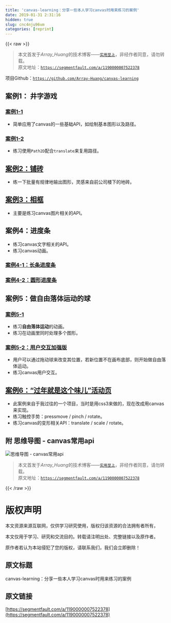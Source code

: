 ```yaml
---
title: 'canvas-learning：分享一些本人学习canvas时用来练习的案例' 
date: 2019-01-31 2:31:16
hidden: true
slug: cnc4nju96vm
categories: [reprint]
---
```


{{< raw >}}

                    
<blockquote>本文首发于<em>Array_Huang</em>的技术博客——<a href="https://segmentfault.com/blog/array_huang"><code>实用至上</code></a>，非经作者同意，请勿转载。<br>原文地址：<a href="https://segmentfault.com/a/1190000007522378" target="_blank"><code>https://segmentfault.com/a/1190000007522378</code></a>
</blockquote>
<p>项目Github：<a href="https://github.com/Array-Huang/canvas-learning" rel="nofollow noreferrer" target="_blank"><code>https://github.com/Array-Huang/canvas-learning</code></a></p>
<h2 id="articleHeader0">案例1： 井字游戏</h2>
<h3 id="articleHeader1"><a href="https://array-huang.github.io/canvas-learning/example-1-1%EF%BC%9Atic-tac-toe" rel="nofollow noreferrer" target="_blank">案例1-1</a></h3>
<ul><li>简单应用了canvas的一些基础API，如绘制基本图形以及路径。</li></ul>
<h3 id="articleHeader2"><a href="https://array-huang.github.io/canvas-learning/example-1-2%EF%BC%9Atic-tac-toe%20-%20Path2D%20version" rel="nofollow noreferrer" target="_blank">案例1-2</a></h3>
<ul><li>练习使用<code>Path2D</code>配合<code>translate</code>来复用路径。</li></ul>
<h2 id="articleHeader3"><a href="https://array-huang.github.io/canvas-learning/example-2%EF%BC%9Abrick" rel="nofollow noreferrer" target="_blank">案例2：铺砖</a></h2>
<ul><li>练一下批量有规律地输出图形，灵感来自前公司楼下的地砖。</li></ul>
<h2 id="articleHeader4"><a href="https://array-huang.github.io/canvas-learning/example-3%EF%BC%9Apicture-frame" rel="nofollow noreferrer" target="_blank">案例3：相框</a></h2>
<ul><li>主要是练习canvas图片相关的API。</li></ul>
<h2 id="articleHeader5">案例4：进度条</h2>
<ul>
<li>练习canvas文字相关的API。</li>
<li>练习canvas动画。</li>
</ul>
<h3 id="articleHeader6"><a href="https://array-huang.github.io/canvas-learning/example-4-1%EF%BC%9Aloading%20bar" rel="nofollow noreferrer" target="_blank">案例4-1：长条进度条</a></h3>
<h3 id="articleHeader7"><a href="https://array-huang.github.io/canvas-learning/example-4-2%EF%BC%9Aloading%20ring" rel="nofollow noreferrer" target="_blank">案例4-2：圆形进度条</a></h3>
<h2 id="articleHeader8">案例5：做自由落体运动的球</h2>
<h3 id="articleHeader9"><a href="https://array-huang.github.io/canvas-learning/example-5-1%EF%BC%9Aballs" rel="nofollow noreferrer" target="_blank">案例5-1</a></h3>
<ul>
<li>练习<strong>自由落体运动</strong>的动画。</li>
<li>练习在动画里同时处理多个图形。</li>
</ul>
<h3 id="articleHeader10"><a href="https://array-huang.github.io/canvas-learning/example-5-2%EF%BC%9Acontrol%20balls" rel="nofollow noreferrer" target="_blank">案例5-2：用户交互加强版</a></h3>
<ul>
<li>用户可以通过拖动球来改变其位置，若新位置不在画布底部，则开始做自由落体运动。</li>
<li>练习canvas用户交互。</li>
</ul>
<h2 id="articleHeader11"><a href="https://array-huang.github.io/canvas-learning/example-6%EF%BC%9Aphoto-edit" rel="nofollow noreferrer" target="_blank">案例6：“过年就是这个味儿”活动页</a></h2>
<ul>
<li>此案例来自于我过往的一个项目，当时是用css3来做的，现在改成用canvas来实现。</li>
<li>练习触控手势：pressmove / pinch / rotate。</li>
<li>练习canvas的变形相关API：translate / scale / rotate。</li>
</ul>
<h2 id="articleHeader12">附 <strong>思维导图 - canvas常用api</strong>
</h2>
<p><span class="img-wrap"><img data-src="/img/bVFUWf?w=1024&amp;h=868" src="https://static.alili.tech/img/bVFUWf?w=1024&amp;h=868" alt="思维导图 - canvas常用api" title="思维导图 - canvas常用api" style="cursor: pointer; display: inline;"></span></p>
<blockquote>本文首发于<em>Array_Huang</em>的技术博客——<a href="https://segmentfault.com/blog/array_huang"><code>实用至上</code></a>，非经作者同意，请勿转载。<br>原文地址：<a href="https://segmentfault.com/a/1190000007522378" target="_blank"><code>https://segmentfault.com/a/1190000007522378</code></a>
</blockquote>

                
{{< /raw >}}

# 版权声明
本文资源来源互联网，仅供学习研究使用，版权归该资源的合法拥有者所有，

本文仅用于学习、研究和交流目的。转载请注明出处、完整链接以及原作者。

原作者若认为本站侵犯了您的版权，请联系我们，我们会立即删除！

## 原文标题
canvas-learning：分享一些本人学习canvas时用来练习的案例

## 原文链接
[https://segmentfault.com/a/1190000007522378](https://segmentfault.com/a/1190000007522378)

